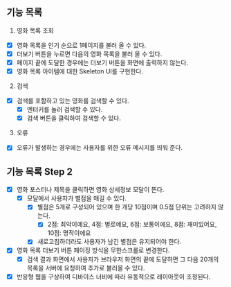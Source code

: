 ## 기능 목록

1. 영화 목록 조회

- [x] 영화 목록을 인기 순으로 1페이지를 불러 올 수 있다.
- [x] 더보기 버튼을 누르면 다음의 영화 목록을 불러 올 수 있다.
- [x] 페이지 끝에 도달한 경우에는 더보기 버튼을 화면에 출력하지 않는다.
- [x] 영화 목록 아이템에 대한 Skeleton UI를 구현한다.

2. 검색

- [x] 검색를 포함하고 있는 영화를 검색할 수 있다.
  - [x] 엔터키를 눌러 검색할 수 있다.
  - [x] 검색 버튼을 클릭하여 검색할 수 있다.

3. 오류

- [x] 오류가 발생하는 경우에는 사용자를 위한 오류 메시지를 띄워 준다.

## 기능 목록 Step 2

- [x] 영화 포스터나 제목을 클릭하면 영화 상세정보 모달이 뜬다.
  - [x] 모달에서 사용자가 별점을 매길 수 있다.
    - [x] 별점은 5개로 구성되어 있으며 한 개당 10점이며 0.5점 단위는 고려하지 않는다.
      - [x] 2점: 최악이예요, 4점: 별로예요, 6점: 보통이에요, 8점: 재미있어요, 10점: 명작이에요
    - [x] 새로고침하더라도 사용자가 남긴 별점은 유지되어야 한다.
- [x] 영화 목록 더보기 버튼 페이징 방식을 무한스크롤로 변경한다.
  - [x] 검색 결과 화면에서 사용자가 브라우저 화면의 끝에 도달하면 그 다음 20개의 목록을 서버에 요청하여 추가로 불러올 수 있다.
- [x] 반응형 웹을 구상하여 디바이스 너비에 따라 유동적으로 레이아웃이 조정된다.
